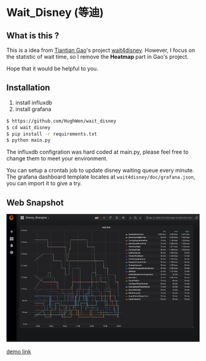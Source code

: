 # Wait_Disney (等迪)

## What is this ?

This is a idea from [Tiantian Gao](https://github.com/gtt116)'s project [wait4disney](https://github.com/gtt116/wait4disney). However, I focus on the statistic of wait time, so I remove the **Heatmap** part in Gao's project.

Hope that it would be helpful to you.

## Installation

1. install influxdb
2. install grafana

```bash
$ https://github.com/HughWen/wait_disney
$ cd wait_disney
$ pip install -r requirements.txt
$ python main.py
```
The influxdb configration was hard coded at main.py, please feel free to change
them to meet your environment.

You can setup a crontab job to update disney waiting queue every minute.
The grafana dashboard template locates at `wait4disney/doc/grafana.json`, you can
import it to give a try.

## Web Snapshot

![wait](./doc/demo_new.png)

[demo link](https://snapshot.raintank.io/dashboard/snapshot/Faff5WVVo6QQ4EM4xuBfAcOLJdSqv0hL)